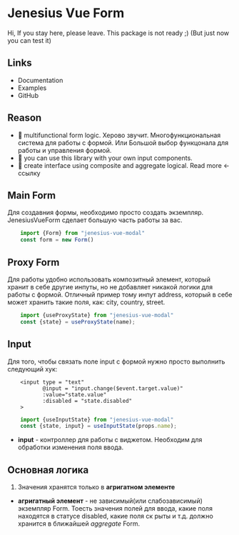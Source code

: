 # Jenesius Vue Form
Hi, If you stay here, please leave. This package is not ready ;)
(But just now you can test it)

## Links
- Documentation
- Examples
- GitHub
## Reason

- 🦵 multifunctional form logic. Херово звучит. Многофункциональная система для 
работы с формой. Или Большой выбор функцонала для работы и управления формой.
- 🖕 you can use this library with your own input components.
- 🤝 create interface using composite and aggregate logical. Read more <- ссылку

## Main Form
Для создавния формы, необходимо просто создать экземпляр. JenesiusVueForm сделает
большую часть работы за вас.

```js
    import {Form} from "jenesius-vue-modal"
    const form = new Form()
```

## Proxy Form
Для работы удобно использовать композитный элемент, который хранит в себе другие
инпуты, но не добавляет никакой логики для работы с формой. Отличный пример тому
инпут address, который в себе может хранить такие поля, как: city, country, street.

```ts
    import {useProxyState} from "jenesius-vue-modal"
    const {state} = useProxyState(name);
```

## Input
Для того, чтобы связать поле input с формой нужно просто выполнить следующий хук:
```vue
    <input type = "text" 
           @input = "input.change($event.target.value)" 
           :value="state.value"
           :disabled = "state.disabled"
    >
```
```js
    import {useInputState} from "jenesius-vue-modal"
    const {state, input} = useInputState(props.name);
```
- **input** - контроллер для работы с виджетом. Необходим для обработки изменения
поля ввода.


## Основная логика
1. Значения хранятся только в **агригатном элементе**
- **агригатный элемент** - не зависимый(или слабозависимый) экземпляр Form. Тоесть
значения полей для ввода, какие поля находятся в статусе disabled, какие поля ск
рыты и т.д. должно хранится в ближайшей *aggregate* Form.
